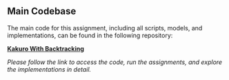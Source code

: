 ## Main Codebase

The main code for this assignment, including all scripts, models, and implementations, can be found in the following repository:

[**Kakuro With Backtracking**](../../../../Kakuro-backtracking-AC-3) 

*Please follow the link to access the code, run the assignments, and explore the implementations in detail.*


